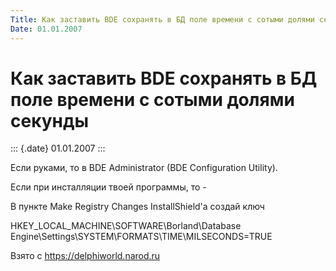 ```yaml
---
Title: Как заставить BDE сохранять в БД поле времени с сотыми долями секунды
Date: 01.01.2007
---
```



Как заставить BDE сохранять в БД поле времени с сотыми долями секунды
=====================================================================

::: {.date}
01.01.2007
:::

Если руками, то в BDE Administrator (BDE Configuration Utility).

Если при инсталляции твоей программы, то -

В пункте Make Registry Changes InstallShield\'а создай ключ

HKEY\_LOCAL\_MACHINE\\SOFTWARE\\Borland\\Database
Engine\\Settings\\SYSTEM\\FORMATS\\TIME\\MILSECONDS=TRUE

Взято с <https://delphiworld.narod.ru>
